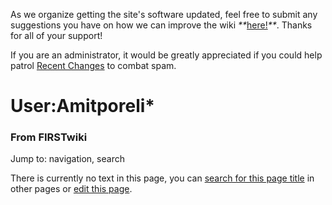As we organize getting the site's software updated, feel free to submit any
suggestions you have on how we can improve the wiki
_**_[here!](/index.php/User:Hallry/Suggestions "User:Hallry/Suggestions"
)_**_. Thanks for all of your support!

If you are an administrator, it would be greatly appreciated if you could help
patrol [Recent Changes](/index.php/Special:Recentchanges
"Special:Recentchanges" ) to combat spam.

# User:Amitporeli*

### From FIRSTwiki

Jump to: navigation, search

There is currently no text in this page, you can [search for this page
title](/index.php/Special:Search/Amitporeli%2A "Special:Search/Amitporeli*" )
in other pages or [edit this
page](http://www.firstwiki.net/index.php?title=User:Amitporeli%2A&action=edit
"http://www.firstwiki.net/index.php?title=User:Amitporeli%2A&action=edit" ).

